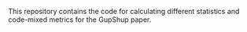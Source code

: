 This repository contains the code for calculating different statistics and code-mixed metrics for the GupShup paper.
